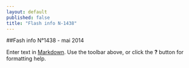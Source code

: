 ```yaml
---
layout: default
published: false
title: "Flash info N-1438"
---
```


##Fash info N°1438 - mai 2014

Enter text in [Markdown](http://daringfireball.net/projects/markdown/). Use the toolbar above, or click the **?** button for formatting help.
